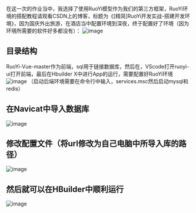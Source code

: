 在这一次的作业当中，我选择了使用RuoYi模型作为我们的第三方框架，RuoYi环境的搭配教程请观看CSDN上的博客，标题为《[精简]RuoYi开发实战-搭建开发环境》，因为国庆外出旅游，在酒店当中配置环境到深夜，终于配置好了环境（因为环境所需要的软件好多都没有）：
![image](https://github.com/user-attachments/assets/061d9a4c-eeb7-4bcc-96ca-d15b366594d3)

## 目录结构
RuoYi-Vue-master作为前端，sql用于链接数据库，然后在，VScode打开ruoyi-ui打开前端，最后在Hbuilder X中进行App的运行，需要配置好RuoYi环境
![image](https://github.com/user-attachments/assets/8ef562b9-c9fb-47ea-948b-f31926247e85)
（启动后端环境需要在命令行中输入，services.msc然后启动mysql和redis）
## 在Navicat中导入数据库
![image](https://github.com/user-attachments/assets/9d3962ef-2950-4303-88c7-6636d64bfece)
## 修改配置文件（将url修改为自己电脑中所导入库的路径）
![image](https://github.com/user-attachments/assets/87435b69-7551-48a4-9d02-b8c72c927941)
## 然后就可以在HBuilder中顺利运行
![image](https://github.com/user-attachments/assets/4d590f86-8551-4183-8e31-96d8fbeca15a)
